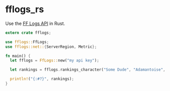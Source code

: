 # fflogs_rs

Use the [FF Logs API](https://www.fflogs.com/v1/docs/) in Rust.

```rust
extern crate fflogs;

use fflogs::FfLogs;
use fflogs::net::{ServerRegion, Metric};

fn main() {
  let fflogs = FfLogs::new("my api key");

  let rankings = fflogs.rankings_character("Some Dude", "Adamantoise", ServerRegion::NorthAmerica, |c| c.metric(Metric::Dps));

  println!("{:#?}", rankings);
}
```
